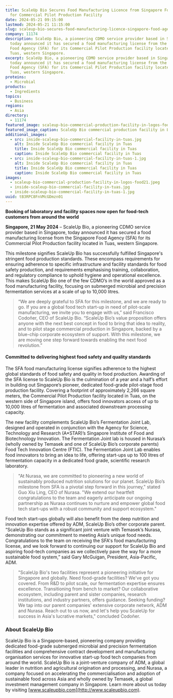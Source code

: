 ```yaml
---
title: ScaleUp Bio Secures Food Manufacturing Licence from Singapore Food Agency
  for Commercial Pilot Production Facility
date: 2024-05-21 09:15:00
lastmod: 2024-05-21 11:15:00
slug: scaleup-bio-secures-food-manufacturing-licence-singapore-food-agency-commercial-pilot-production-facility
company: 11174
description: ScaleUp Bio, a pioneering CDMO service provider based in Singapore,
  today announced it has secured a food manufacturing license from the Singapore
  Food Agency (SFA) for its Commercial Pilot Production facility located in
  Tuas, western Singapore.
excerpt: ScaleUp Bio, a pioneering CDMO service provider based in Singapore,
  today announced it has secured a food manufacturing license from the Singapore
  Food Agency (SFA) for its Commercial Pilot Production facility located in
  Tuas, western Singapore.
proteins:
  - Microbial
products:
  - Ingredients
topics:
  - Business
regions:
  - Asia
directory:
  - 11174
featured_image: scaleup-bio-commercial-production-facility-in-logos-food21.jpeg
featured_image_caption: ScaleUp Bio commercial production facility in LOGOS Food21
additional_images:
  - src: inside-scaleup-bio-commercial-facility-in-tuas.jpg
    alt: Inside ScaleUp Bio commercial facility in Tuas
    title: Inside ScaleUp Bio commercial facility in Tuas
    caption: Inside ScaleUp Bio commercial facility in Tuas
  - src: inside-scaleup-bio-commercial-facility-in-tuas-1.jpg
    alt: Inside ScaleUp Bio commercial facility in Tuas
    title: Inside ScaleUp Bio commercial facility in Tuas
    caption: Inside ScaleUp Bio commercial facility in Tuas
images:
  - scaleup-bio-commercial-production-facility-in-logos-food21.jpeg
  - inside-scaleup-bio-commercial-facility-in-tuas.jpg
  - inside-scaleup-bio-commercial-facility-in-tuas-1.jpg
uuid: tB3RPC8FnVMcGDmzn01
---
```

**Booking of laboratory and facility spaces now open for food-tech customers from around the world**

**Singapore, 21 May 2024** – ScaleUp Bio, a pioneering CDMO service provider based in Singapore, today announced it has secured a food manufacturing license from the Singapore Food Agency (SFA) for its Commercial Pilot Production facility located in Tuas, western Singapore.

This milestone signifies ScaleUp Bio has successfully fulfilled Singapore's stringent food production standards. These encompass requirements for ensuring adherence to specific infrastructure and facility standards for food safety production, and requirements emphasising training, collaboration, and regulatory compliance to uphold hygiene and operational excellence. This makes ScaleUp Bio one of the few CDMO’s in the world approved as a food manufacturing facility, focusing on submerged microbial and precision fermentation services at a scale of up to 10,000 litres.

> “We are deeply grateful to SFA for this milestone, and we are ready to go. If you are a global food tech start-up in need of pilot-scale manufacturing, we invite you to engage with us,” said Francisco Codoñer, CEO of ScaleUp Bio. “ScaleUp Bio’s value proposition offers anyone with the next best concept in food to bring that idea to reality, and to pilot stage commercial production in Singapore, backed by a blue-chip corporate ecosystem of support. With this milestone, we are moving one step forward towards enabling the next food revolution.”

#### Committed to delivering highest food safety and quality standards

The SFA food manufacturing license signifies adherence to the highest global standards of food safety and quality in food production. Awarding of the SFA license to ScaleUp Bio is the culmination of a year and a half’s effort in building out Singapore’s pioneer, dedicated food-grade pilot-stage food production facility. Covering a footprint of approximately 2,266 square meters, the Commercial Pilot Production facility located in Tuas, on the western side of Singapore island, offers food innovators access of up to 10,000 litres of fermentation and associated downstream processing capacity.

The new facility complements ScaleUp Bio’s Fermentation Joint Lab, designed and operated in conjunction with the Agency for Science, Technology and Research (A*STAR)’s Singapore Institute of Food and Biotechnology Innovation. The Fermentation Joint lab is housed in Nurasa’s (wholly owned by Temasek and one of ScaleUp Bio’s corporate parents) Food Tech Innovation Centre (FTIC). The Fermentation Joint Lab enables food innovators to bring an idea to life, offering start-ups up to 100 litres of fermentation capacity in a dedicated food grade, scientific research laboratory.

> "At Nurasa, we are committed to pioneering a new world of sustainably produced nutrition solutions for our planet. ScaleUp Bio’s milestone from SFA is a pivotal step forward in this journey," stated Guo Xiu Ling, CEO of Nurasa. "We extend our heartfelt congratulations to the team and eagerly anticipate our ongoing partnership as Nurasa continues to nurture and empower global food tech start-ups with a robust community and support ecosystem."

Food tech start-ups globally will also benefit from the deep nutrition and innovation expertise offered by ADM, ScaleUp Bio’s other corporate parent. “ScaleUp Bio stands as a significant joint venture with Temasek’s Nurasa, demonstrating our commitment to meeting Asia’s unique food needs. Congratulations to the team on receiving the SFA's food manufacturing license, and we look forward to continuing our support for ScaleUp Bio and aspiring food-tech companies as we collectively pave the way for a more sustainable food system,” said Gary McGuigan, President, Asia-Pacific, ADM.

> "ScaleUp Bio's two facilities represent a pioneering initiative for Singapore and globally. Need food-grade facilities? We've got you covered. From R&D to pilot scale, our fermentation expertise ensures excellence. Transitioning from bench to market? Our collaborative ecosystem, including parent and sister companies, research institutions, and industry partners, offers guidance. Seeking funding? We tap into our parent companies' extensive corporate network, ADM and Nurasa. Reach out to us now, and let's help you ScaleUp for success in Asia's lucrative markets," concluded Codoñer.

### About ScaleUp Bio

ScaleUp Bio is a Singapore-based, pioneering company providing dedicated food-grade submerged microbial and precision fermentation facilities and comprehensive contract development and manufacturing organisation services for innovative start-up food tech companies from around the world. ScaleUp Bio is a joint-venture company of ADM, a global leader in nutrition and agricultural origination and processing, and Nurasa, a company focused on accelerating the commercialisation and adoption of sustainable food across Asia and wholly owned by Temasek, a global investment management company in Singapore. Learn more about us today by visiting [www.scaleupbio.com](http://www.scaleupbio.com).

